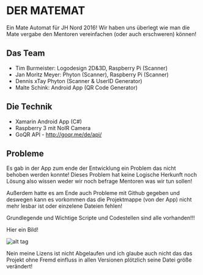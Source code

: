 DER MATEMAT
=============
Ein Mate Automat für JH Nord 2016!
Wir haben uns überlegt wie man die Mate vergabe den Mentoren
vereinfachen (oder auch erschweren) können!

Das Team
-------
- Tim Burmeister:   Logodesign 2D&3D, Raspberry Pi (Scanner)
- Jan Moritz Meyer: Phyton (Scanner), Raspberry Pi (Scanner)
- Dennis xTay       Phyton (Scanner & UserID Generator)
- Malte Schink:     Android App (QR Code Generator)

Die Technik
-------
- Xamarin Android App (C#)
- Raspberry 3 mit NoIR Camera
- GoQR API - http://goqr.me/de/api/

Probleme
-------
Es gab in der App zum ende der Entwicklung ein Problem das 
nicht behoben werden konnte!
Dieses Problem hat keine Logische Herkunft noch Lösung also 
wissen weder wir noch befrage Mentoren was wir tun sollen!

Außerdem hatte es am Ende auch Probleme mit Github gegeben 
und deswegen kann es vorkommen das die Projektmappe (von der
App) nicht mehr lesbar ist oder einzelene Dateien fehlen!

Grundlegende und Wichtige Scripte und Codestellen sind alle vorhanden!!!

Hier ein Bild!


![alt tag](http://vps229531.ovh.net/wp-content/uploads/2016/06/Unbenannt.png)

Nein meine Lizens ist nicht Abgelaufen und ich glaube auch nicht das das Projekt
ohne Fremd einfluss in allen Versionen plötzlich seine Datei größe verändert!
